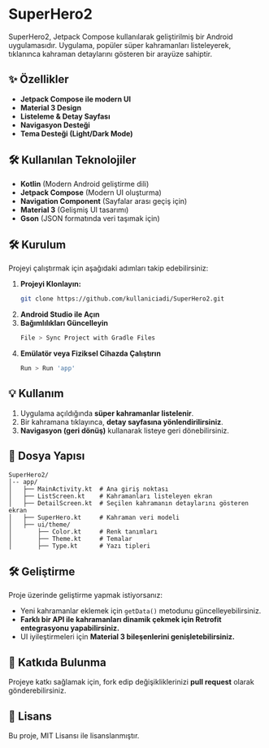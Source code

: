 # SuperHero2

SuperHero2, Jetpack Compose kullanılarak geliştirilmiş bir Android uygulamasıdır. Uygulama, popüler süper kahramanları listeleyerek, tıklanınca kahraman detaylarını gösteren bir arayüze sahiptir.

## ✨ Özellikler
- **Jetpack Compose ile modern UI**
- **Material 3 Design**
- **Listeleme & Detay Sayfası**
- **Navigasyon Desteği**
- **Tema Desteği (Light/Dark Mode)**

## 🛠 Kullanılan Teknolojiler
- **Kotlin** (Modern Android geliştirme dili)
- **Jetpack Compose** (Modern UI oluşturma)
- **Navigation Component** (Sayfalar arası geçiş için)
- **Material 3** (Gelişmiş UI tasarımı)
- **Gson** (JSON formatında veri taşımak için)

## 🛠 Kurulum
Projeyi çalıştırmak için aşağıdaki adımları takip edebilirsiniz:

1. **Projeyi Klonlayın:**
   ```sh
   git clone https://github.com/kullaniciadi/SuperHero2.git
   ```
2. **Android Studio ile Açın**
3. **Bağımlılıkları Güncelleyin**
   ```sh
   File > Sync Project with Gradle Files
   ```
4. **Emülatör veya Fiziksel Cihazda Çalıştırın**
   ```sh
   Run > Run 'app'
   ```

## 💡 Kullanım
1. Uygulama açıldığında **süper kahramanlar listelenir**.
2. Bir kahramana tıklayınca, **detay sayfasına yönlendirilirsiniz**.
3. **Navigasyon (geri dönüş)** kullanarak listeye geri dönebilirsiniz.

## 🔎 Dosya Yapısı
```
SuperHero2/
│-- app/
│   ├── MainActivity.kt  # Ana giriş noktası
│   ├── ListScreen.kt    # Kahramanları listeleyen ekran
│   ├── DetailScreen.kt  # Seçilen kahramanın detaylarını gösteren ekran
│   ├── SuperHero.kt     # Kahraman veri modeli
│   ├── ui/theme/
│       ├── Color.kt     # Renk tanımları
│       ├── Theme.kt     # Temalar
│       ├── Type.kt      # Yazı tipleri
```

## 🛠 Geliştirme
Proje üzerinde geliştirme yapmak istiyorsanız:
- Yeni kahramanlar eklemek için `getData()` metodunu güncelleyebilirsiniz.
- **Farklı bir API ile kahramanları dinamik çekmek için Retrofit entegrasyonu yapabilirsiniz.**
- UI iyileştirmeleri için **Material 3 bileşenlerini genişletebilirsiniz.**

## 🚀 Katkıda Bulunma
Projeye katkı sağlamak için, fork edip değişikliklerinizi **pull request** olarak gönderebilirsiniz.

## 🌟 Lisans
Bu proje, MIT Lisansı ile lisanslanmıştır.

